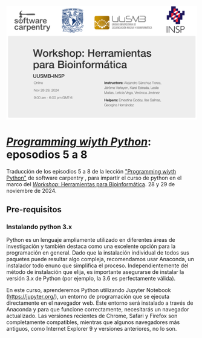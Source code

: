 ![](img/PresentaLogos.png)

# [*Programming wiyth Python*](https://swcarpentry.github.io/python-novice-inflammation/): eposodios 5 a 8 
Traducción de los episodios 5 a 8 de la lección ["Programming wiyth Python"](https://swcarpentry.github.io/python-novice-inflammation/) de software carpentry , para impartir el curso de python en el marco del [*Workshop*: Herramientas para Bioinformática](https://tgodoy.github.io/2024-11-28-UUSMB_INSP-online/). 28 y 29 de noviembre de 2024.

## Pre-requisitos

### Instalando python 3.x
Python es un lenguaje ampliamente utilizado en diferentes áreas de investigación y también destaca como una excelente opción para la programación en general. Dado que la instalación individual de todos sus paquetes puede resultar algo compleja, recomendamos usar Anaconda, un instalador todo enuno que simplifica el proceso. Independientemente del método de instalación que elija, es importante asegurarse de instalar la versión 3.x de Python (por ejemplo, la 3.6 es perfectamente válida).

En este curso, aprenderemos Python utilizando Jupyter Notebook (https://jupyter.org/), un entorno de programación que se ejecuta directamente en el navegador web. Este entorno será instalado a través de Anaconda y para que funcione correctamente, necesitarás un navegador actualizado. Las versiones recientes de Chrome, Safari y Firefox son completamente compatibles, mientras que algunos navegadores más antiguos, como Internet Explorer 9 y versiones anteriores, no lo son.

